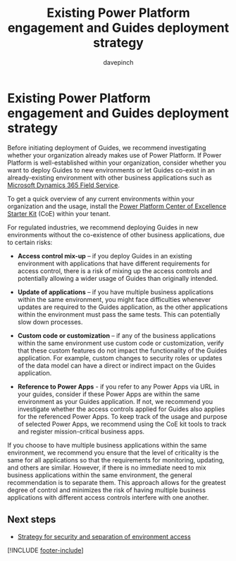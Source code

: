 ﻿---
title: Existing Power Platform engagement and Guides deployment strategy
description: Learn about using an existing Power Platform to deploy Guides in a regulated industry
ms.date: 03/20/2023
ms.topic: conceptual
author: davepinch
ms.author: davepinch
ms-reviewer: m-hartmann
ms.custom: bap-template
---

# Existing Power Platform engagement and Guides deployment strategy

Before initiating deployment of Guides, we recommend investigating whether your organization already makes use of Power Platform. If Power Platform is well-established within your organization, consider whether you want to deploy Guides to new environments or let Guides co-exist in an already-existing environment with other business applications such as [Microsoft Dynamics 365 Field Service](https://dynamics.microsoft.com/field-service/overview/).

To get a quick overview of any current environments within your organization and the usage, install the [Power Platform Center of Excellence Starter Kit](/power-platform/guidance/coe/starter-kit) (CoE) within your tenant.

For regulated industries, we recommend deploying Guides in new environments without the co-existence of other business applications, due to certain risks:

- **Access control mix-up** – if you deploy Guides in an existing environment with applications that have different requirements for access control, there is a risk of mixing up the access controls and potentially allowing a wider usage of Guides than originally intended.

- **Update of applications** – if you have multiple business applications within the same environment, you might face difficulties whenever updates are required to the Guides application, as the other applications within the environment must pass the same tests. This can potentially slow down processes.

- **Custom code or customization** – if any of the business applications within the same environment use custom code or customization, verify that these custom features do not impact the functionality of the Guides application. For example, custom changes to security roles or updates of the data model can have a direct or indirect impact on the Guides application.

- **Reference to Power Apps** - if you refer to any Power Apps via URL in your guides, consider if these Power Apps are within the same environment as your Guides application. If not, we recommend you investigate whether the access controls applied for Guides also applies for the referenced Power Apps. To keep track of the usage and purpose of selected Power Apps, we recommend using the CoE kit tools to track and register mission-critical business apps.

If you choose to have multiple business applications within the same environment, we recommend you ensure that the level of criticality is the same for all applications so that the requirements for monitoring, updating, and others are similar. However, if there is no immediate need to mix business applications within the same environment, the general recommendation is to separate them. This approach allows for the greatest degree of control and minimizes the risk of having multiple business applications with different access controls interfere with one another.

## Next steps

- [Strategy for security and separation of environment access](strategy-for-security-and-separation-of-environment-access.md)

[!INCLUDE [footer-include](../../includes/footer-banner.md)]
